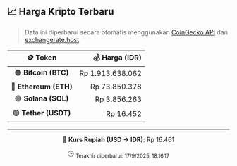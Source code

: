 

<!-- HARGA_KRIPTO -->
## 📈 Harga Kripto Terbaru

> Data ini diperbarui secara otomatis menggunakan [CoinGecko API](https://www.coingecko.com/) dan [exchangerate.host](https://exchangerate.host/)

<div align="center">

| 🪙 Token | 💰 Harga (IDR) |
|:------:|---------------:|
| 🟠 **Bitcoin (BTC)**   | Rp 1.913.638.062 |
| 🔵 **Ethereum (ETH)**  | Rp 73.850.378 |
| 🟣 **Solana (SOL)**    | Rp 3.856.263 |
| 🟢 **Tether (USDT)**   | Rp 16.452 |

---

💱 **Kurs Rupiah (USD → IDR)**: Rp 16.461

🕒 <sub>Terakhir diperbarui: 17/9/2025, 18.16.17</sub>

</div>
<!-- /HARGA_KRIPTO -->